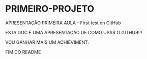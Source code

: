 # PRIMEIRO-PROJETO
APRESENTAÇÃO PRIMEIRA AULA - First test on GitHub

ESTA DOC É UMA APRESENTAÇÃO DE COMO USAR O GITHUB!!!

VOU GANHAR MAIS UM ACHIEVIMENT.

FIM DO README
